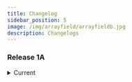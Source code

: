 ```yaml
---
title: Changelog
sidebar_position: 5
image: /img/arrayfield/arrayfieldb.jpg
description: Changelogs
---
```


### Release 1A

<details>
  <summary>Current</summary>
  <div>
    <div>Changelogs</div>
    <br/>
    <details>
      <summary>
        A2
      </summary>
      <div></div>
    </details>
    <details>
      <summary>
        Documentation
      </summary>
      <div>No changelogs</div>
    </details>
  </div>
  
</details>

